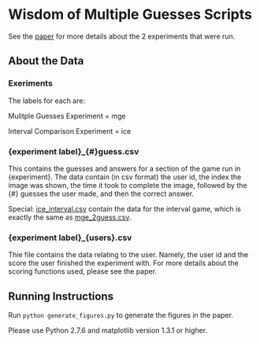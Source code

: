 # Wisdom of Multiple Guesses Scripts

See the [paper](http://www.stanford.edu/~jugander/papers/ec15-multipleguesses.pdf) for more details about the 2 experiments that were run.

## About the Data

### Exeriments

The labels for each are:

Mulitple Guesses Experiment = mge

Interval Comparison Experiment = ice

### {experiment label}_{#}guess.csv

This contains the guesses and answers for a section of the game run in  {experiment}. The data contain (in csv format) the user id, the index the image was shown, the time it took to complete the image, followed by the {#} guesses the user made, and then the correct answer.

Special: [ice_interval.csv](ice_data/ice_interval.csv) contain the data for the interval game, which is exactly the same as [mge_2guess.csv](mge_data/mge_2guess.csv).

### {experiment label}_{users}.csv

Thie file contains the data relating to the user. Namely, the user id and the score the user finished the experiment with. For more details about the scoring functions used, please see the paper.

## Running Instructions

Run `python generate_figures.py` to generate the figures in the paper.

Please use Python 2.7.6 and matplotlib version 1.3.1 or higher.


